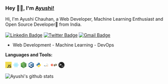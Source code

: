 ### Hey 👋🏽, I'm [Ayushi!](https://www.linkedin.com/in/ayushi-chauhan-87a45a1b0/) 
<!-- <br/>

<a href="https://www.linkedin.com/in/ayushi-chauhan-87a45a1b0/">
  <img align="left" alt="Ayushi Chauhan | Twitter" width="22px" src="https://cdn.jsdelivr.net/npm/simple-icons@v3/icons/twitter.svg" />
</a>
<a href="https://www.linkedin.com/in/ayushi-chauhan-87a45a1b0/">
  <img align="left" alt="Ayushi's LinkdeIN" width="22px" src="https://cdn.jsdelivr.net/npm/simple-icons@v3/icons/linkedin.svg" />
</a>
--> 


Hi, I'm Ayushi Chauhan, a Web Developer, Machine Learning Enthusiast and Open Source Developer🚀 from India. <br> <br> 
[![Linkedin Badge](https://img.shields.io/badge/-AyushiChauhan-blue?style=social&logo=Linkedin&logoColor=blue&link=https://www.linkedin.com/in/ayushi-chauhan-87a45a1b0/)](https://www.linkedin.com/in/ayushi-chauhan-87a45a1b0/)
[![Twitter Badge](http://img.shields.io/badge/-@howdevelop-1ca0f1?style=social&logo=twitter&logoColor=blue&link=https://www.linkedin.com/in/ayushi-chauhan-87a45a1b0/)](https://www.linkedin.com/in/ayushi-chauhan-87a45a1b0/) 
[![Gmail Badge](https://img.shields.io/badge/-GMail-c14438?style=social&logo=Gmail&logoColor=red&link=mailto:ayushichauhan913@gmail.com)](mailto:ayushichauhan913@gmail.com)
<br /> 



- Web Development - Machine Learning - DevOps


**Languages and Tools:**  

<code><img height="20" src="https://raw.githubusercontent.com/github/explore/80688e429a7d4ef2fca1e82350fe8e3517d3494d/topics/javascript/javascript.png"></code>
<code><img height="20" src="https://raw.githubusercontent.com/github/explore/80688e429a7d4ef2fca1e82350fe8e3517d3494d/topics/react/react.png"></code>
<code><img height="20" src="https://raw.githubusercontent.com/github/explore/80688e429a7d4ef2fca1e82350fe8e3517d3494d/topics/nodejs/nodejs.png"></code>
<code><img height="20" src="https://raw.githubusercontent.com/github/explore/80688e429a7d4ef2fca1e82350fe8e3517d3494d/topics/cpp/cpp.png"></code>
<code><img height="20" src="https://raw.githubusercontent.com/github/explore/80688e429a7d4ef2fca1e82350fe8e3517d3494d/topics/python/python.png"></code>
<code><img height="20" src="https://raw.githubusercontent.com/github/explore/80688e429a7d4ef2fca1e82350fe8e3517d3494d/topics/mysql/mysql.png"></code>
<code><img height="20" src="https://raw.githubusercontent.com/github/explore/80688e429a7d4ef2fca1e82350fe8e3517d3494d/topics/git/git.png"></code>
<code><img height="20" src="https://raw.githubusercontent.com/github/explore/80688e429a7d4ef2fca1e82350fe8e3517d3494d/topics/terminal/terminal.png"></code>

![Ayushi's github stats](https://github-readme-stats.vercel.app/api?username=AyushiChauhan&show_icons=true&hide_border=true)
